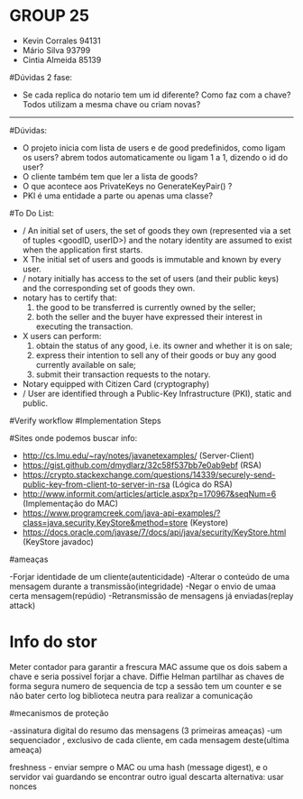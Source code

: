 # GROUP 25

- Kevin Corrales 94131
- Mário Silva 93799
- Cintia Almeida 85139

#Dúvidas 2 fase:
- Se cada replica do notario tem um id diferente? Como faz com a chave? Todos utilizam a mesma chave ou criam novas?

_______________________________________________________________________________________________________________________
#Dúvidas:
- O projeto inicia com lista de users e de good predefinidos, como ligam os users? abrem todos automaticamente ou ligam 1 a 1, dizendo o id do user?
- O cliente também tem que ler a lista de goods?
- O que acontece aos PrivateKeys no GenerateKeyPair() ?
- PKI é uma entidade a parte ou apenas uma classe?

#To Do List:
- / An initial set of users, the set of goods they own (represented via a set of tuples
<goodID, userID>) and the notary identity are assumed to exist when the
application first starts.
- X The initial set of users and goods is immutable and known by
every user. 
- / notary initially has access to the set of users (and their public keys) and the
corresponding set of goods they own.
- notary has to certify that:
  1) the good to be transferred is currently owned by the seller;
  2) both the seller and the buyer have expressed their interest in executing the
transaction.
- X users can perform:
  1) obtain the status of any good, i.e. its owner and whether it is on sale;
  2) express their intention to sell any of their goods or buy any good currently
available on sale;
  3) submit their transaction requests to the notary.
- Notary equipped with Citizen Card (cryptography)
- / User are identified through a Public-Key Infrastructure (PKI), static and public.
 
#Verify workflow
#Implementation Steps

#Sites onde podemos buscar info:
- http://cs.lmu.edu/~ray/notes/javanetexamples/ (Server-Client)
- https://gist.github.com/dmydlarz/32c58f537bb7e0ab9ebf (RSA)
- https://crypto.stackexchange.com/questions/14339/securely-send-public-key-from-client-to-server-in-rsa (Lógica do RSA)
- http://www.informit.com/articles/article.aspx?p=170967&seqNum=6 (Implementação do MAC)
- https://www.programcreek.com/java-api-examples/?class=java.security.KeyStore&method=store (Keystore)
- https://docs.oracle.com/javase/7/docs/api/java/security/KeyStore.html (KeyStore javadoc)

#ameaças

-Forjar identidade de um cliente(autenticidade)
-Alterar o conteúdo de uma mensagem durante a transmissão(integridade)
-Negar o envio de umaa certa mensagem(repúdio)
-Retransmissão de mensagens já enviadas(replay attack)

# Info do stor

Meter contador para garantir a frescura
MAC assume que os dois sabem a chave e seria possivel forjar a chave.
Diffie Helman partilhar as chaves de forma segura
numero de sequencia de tcp
a sessão tem um counter e se não bater certo
log
biblioteca neutra para realizar a comunicação

#mecanismos de proteção

-assinatura digital do resumo das mensagens (3 primeiras ameaças)
-um sequenciador , exclusivo de cada cliente, em cada mensagem deste(ultima ameaça)

freshness - enviar sempre o MAC ou uma hash (message digest), e o servidor vai guardando
		se encontrar outro igual descarta
		alternativa: usar nonces


